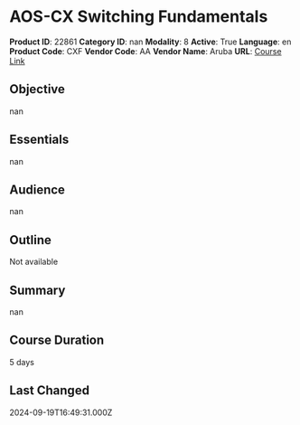 # AOS-CX Switching Fundamentals

**Product ID**: 22861
**Category ID**: nan
**Modality**: 8
**Active**: True
**Language**: en
**Product Code**: CXF
**Vendor Code**: AA
**Vendor Name**: Aruba
**URL**: [Course Link](https://www.fastlaneus.com/course/aruba-cxf)

## Objective
nan

## Essentials
nan

## Audience
nan

## Outline
Not available

## Summary
nan

## Course Duration
5 days

## Last Changed
2024-09-19T16:49:31.000Z

